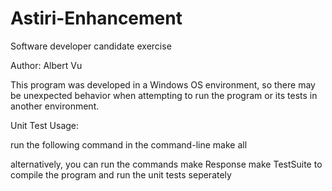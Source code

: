 # Astiri-Enhancement
Software developer candidate exercise

Author: Albert Vu

This program was developed in a Windows OS environment, so there may be unexpected
behavior when attempting to run the program or its tests in another environment.

Unit Test Usage:

run the following command in the command-line
    make all

alternatively, you can run the commands
    make Response
    make TestSuite
to compile the program and run the unit tests seperately

